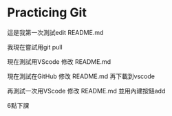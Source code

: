 # Practicing Git

這是我第一次測試edit README.md

我現在嘗試用git pull 

現在測試用VScode 修改 README.md

現在測試在GitHub 修改 README.md 再下載到vscode

再測試一次用VScode 修改 README.md 並用內建按鈕add

6點下課